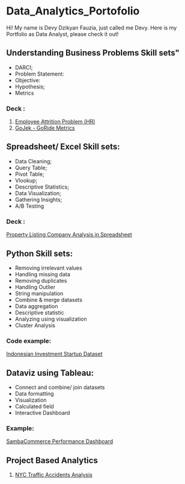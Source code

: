 # Data_Analytics_Portofolio
Hi! My name is Devy Dzikyan Fauzia, just called me Devy. Here is my Portfolio as Data Analyst, please check it out!

## Understanding Business Problems Skill sets"
* DARCI;
* Problem Statement:
* Objective:
* Hypothesis;
* Metrics

### Deck :
1. [Employee Attrition Problem (HR)](https://docs.google.com/presentation/d/1QM8JrYoE64hZhibDm_3D3yao7iGB8DfhOF7MLVojbwE/edit?usp=sharing)
2. [GoJek - GoRide Metrics](https://docs.google.com/spreadsheets/d/1PEYTWbUQlQ7rGxU3jHRKssU1lT4NJtuP/edit?usp=sharing&ouid=107501703627137596354&rtpof=true&sd=true)

## Spreadsheet/ Excel Skill sets:
* Data Cleaning;
* Query Table;
* Pivot Table;
* Vlookup;
* Descriptive Statistics;
* Data Visualization;
* Gathering Insights;
* A/B Testing

### Deck :
[Property Listing Company Analysis in Spreadsheet](https://docs.google.com/presentation/d/12Mk0sqOXYtuE5--Ekit_IUeNILfXTIAub2UUNj2DN7I/edit?usp=sharing)

## Python Skill sets:
* Removing irrelevant values
* Handling missing data
* Removing duplicates
* Handling Outlier
* String manipulation
* Combine & merge datasets
* Data aggregation
* Descriptive statistic
* Analyzing using visualization
* Cluster Analysis

### Code example:
[Indonesian Investment Startup Dataset](https://github.com/ddzik/Data_Analytics_Portofolio/blob/main/%5BW6W7W8_JAN23%5D_Devy_Dzikyan.ipynb)

## Dataviz using Tableau:
* Connect and combine/ join datasets
* Data formatting
* Visualization
* Calculated field
* Interactive Dashboard

### Example:
[SambaCommerce Performance Dashboard](https://docs.google.com/presentation/d/1ZfS9fcShACI5enJOrLna30XmFJbMCQXhJMjIFFd-Bqg/edit?usp=sharing)

## Project Based Analytics
1. [NYC Traffic Accidents Analysis](https://docs.google.com/presentation/d/1i9o4slIcemxN6yKHey8ecA3kPu1ZRXDJCfgVAkKhqQk/edit#slide=id.p1)
